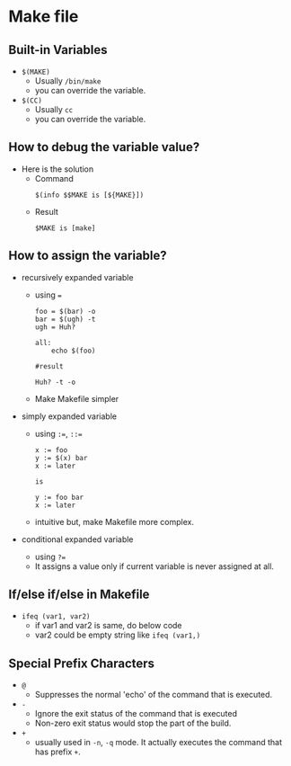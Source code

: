 # Make file

## Built-in Variables

* `$(MAKE)`
    * Usually `/bin/make`
    * you can override the variable.
* `$(CC)`
    * Usually `cc`
    * you can override the variable.


## How to debug the variable value?

* Here is the solution
    * Command
        ```
        $(info $$MAKE is [${MAKE}])
        ```
    * Result
        ```
        $MAKE is [make]
        ```

## How to assign the variable?

* recursively expanded variable
    * using `=` 
        ```make
        foo = $(bar) -o
        bar = $(ugh) -t
        ugh = Huh?

        all:
            echo $(foo)

        #result

        Huh? -t -o
        ```
    * Make Makefile simpler

* simply expanded variable
    * using `:=`, `::=`
        ```make
        x := foo
        y := $(x) bar
        x := later

        is 

        y := foo bar
        x := later
        ```
    * intuitive but, make Makefile more complex.
* conditional expanded variable
    * using `?=`
    * It assigns a value only if current variable is never assigned at all.


## If/else if/else in Makefile

* `ifeq (var1, var2)`
    * if var1 and var2 is same, do below code
    * var2 could be empty string like `ifeq (var1,)`


## Special Prefix Characters

* `@`
    * Suppresses the normal 'echo' of the command that is executed.
* `-`
    * Ignore the exit status of the command that is executed
    * Non-zero exit status would stop the part of the build.
* `+`
    * usually used in `-n`, `-q` mode. It actually executes the command that
      has prefix `+`.
